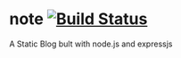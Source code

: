 # note   [![Build Status](https://travis-ci.org/hanakin/note.svg?branch=develop)](https://travis-ci.org/hanakin/note)
A Static Blog bult with node.js and expressjs
